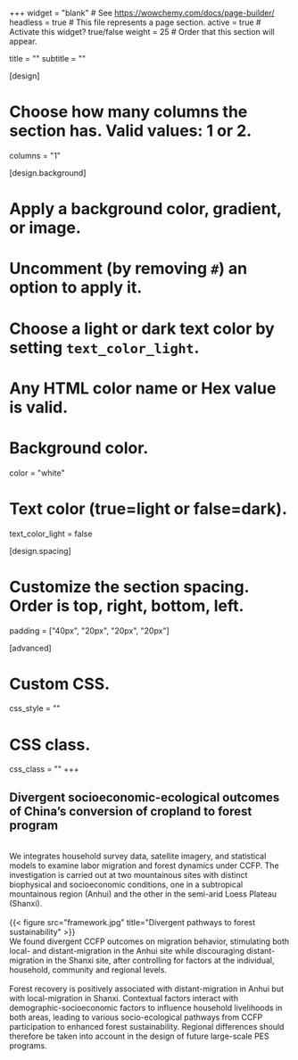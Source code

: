 +++
widget = "blank"  # See https://wowchemy.com/docs/page-builder/
headless = true  # This file represents a page section.
active = true  # Activate this widget? true/false
weight = 25  # Order that this section will appear.

title = ""
subtitle = ""

[design]
  # Choose how many columns the section has. Valid values: 1 or 2.
  columns = "1"

[design.background]
  # Apply a background color, gradient, or image.
  #   Uncomment (by removing `#`) an option to apply it.
  #   Choose a light or dark text color by setting `text_color_light`.
  #   Any HTML color name or Hex value is valid.

  # Background color.
  color = "white"

  # Text color (true=light or false=dark).
  text_color_light = false

[design.spacing]
  # Customize the section spacing. Order is top, right, bottom, left.
  padding = ["40px", "20px", "20px", "20px"]

[advanced]
 # Custom CSS. 
 css_style = ""
 
 # CSS class.
 css_class = ""
+++
<br>

## Divergent socioeconomic-ecological outcomes of China’s conversion of cropland to forest program

<br>
We integrates household survey data, satellite imagery, and statistical models to examine labor migration and forest dynamics under CCFP. The investigation is carried out at two mountainous sites with distinct biophysical and socioeconomic conditions, one in a subtropical mountainous region (Anhui) and the other in the semi-arid Loess Plateau (Shanxi). 
<br><br>
{{< figure src="framework.jpg" title="Divergent pathways to forest sustainability" >}}
<br>
We found divergent CCFP outcomes on migration behavior, stimulating both local- and distant-migration in the Anhui site while discouraging distant-migration in the Shanxi site, after controlling for factors at the individual, household, community and regional levels. 
<br><br>
Forest recovery is positively associated with distant-migration in Anhui but with local-migration in Shanxi. Contextual factors interact with demographic-socioeconomic factors to influence household livelihoods in both areas, leading to various socio-ecological pathways from CCFP participation to enhanced forest sustainability. Regional differences should therefore be taken into account in the design of future large-scale PES programs.
<br>

